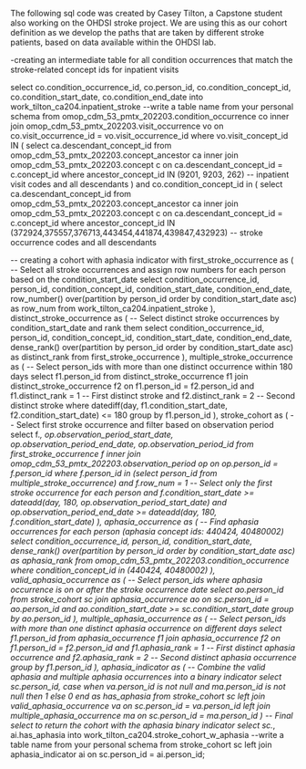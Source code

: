 The following sql code was created by Casey Tilton, a Capstone student also working on the OHDSI stroke project.  We are using this as our cohort definition as we develop the paths that are taken by different stroke patients, based on data available within the OHDSI lab.

-creating an intermediate table for all condition occurrences that match the stroke-related concept ids for inpatient visits

select co.condition_occurrence_id, co.person_id, co.condition_concept_id, co.condition_start_date, co.condition_end_date
into work_tilton_ca204.inpatient_stroke --write a table name from your personal schema
from omop_cdm_53_pmtx_202203.condition_occurrence co
inner join omop_cdm_53_pmtx_202203.visit_occurrence vo 
on co.visit_occurrence_id = vo.visit_occurrence_id
where vo.visit_concept_id IN 
(
select ca.descendant_concept_id from omop_cdm_53_pmtx_202203.concept_ancestor ca 
inner join omop_cdm_53_pmtx_202203.concept c on 
ca.descendant_concept_id = c.concept_id 
where ancestor_concept_id IN (9201, 9203, 262) -- inpatient visit codes and all descendants
)
and co.condition_concept_id in 
(
select ca.descendant_concept_id from omop_cdm_53_pmtx_202203.concept_ancestor ca 
inner join omop_cdm_53_pmtx_202203.concept c on 
ca.descendant_concept_id = c.concept_id 
where ancestor_concept_id IN (372924,375557,376713,443454,441874,439847,432923) -- stroke occurrence codes and all descendants


-- creating a cohort with aphasia indicator
with first_stroke_occurrence as 
(
  -- Select all stroke occurrences and assign row numbers for each person based on the condition_start_date
  select condition_occurrence_id, 
         person_id, 
         condition_concept_id, 
         condition_start_date, 
         condition_end_date, 
         row_number() over(partition by person_id order by condition_start_date asc) as row_num
  from work_tilton_ca204.inpatient_stroke
),
distinct_stroke_occurrence as 
(
  -- Select distinct stroke occurrences by condition_start_date and rank them
  select condition_occurrence_id, 
         person_id, 
         condition_concept_id, 
         condition_start_date, 
         condition_end_date, 
         dense_rank() over(partition by person_id order by condition_start_date asc) as distinct_rank
  from first_stroke_occurrence
),
multiple_stroke_occurrence as
(
  -- Select person_ids with more than one distinct occurrence within 180 days
  select f1.person_id
  from distinct_stroke_occurrence f1
  join distinct_stroke_occurrence f2 
    on f1.person_id = f2.person_id 
   and f1.distinct_rank = 1  -- First distinct stroke
   and f2.distinct_rank = 2  -- Second distinct stroke
  where datediff(day, f1.condition_start_date, f2.condition_start_date) <= 180
  group by f1.person_id
),
stroke_cohort as
(
  -- Select first stroke occurrence and filter based on observation period
  select f.*, 
         op.observation_period_start_date, 
         op.observation_period_end_date, 
         op.observation_period_id 
  from first_stroke_occurrence f
  inner join omop_cdm_53_pmtx_202203.observation_period op 
    on op.person_id = f.person_id
  where f.person_id in (select person_id from multiple_stroke_occurrence)
    and f.row_num = 1  -- Select only the first stroke occurrence for each person
    and f.condition_start_date >= dateadd(day, 180, op.observation_period_start_date)
    and op.observation_period_end_date >= dateadd(day, 180, f.condition_start_date)
),
aphasia_occurrence as
(
  -- Find aphasia occurrences for each person (aphasia concept ids: 440424, 40480002)
  select condition_occurrence_id, 
         person_id, 
         condition_start_date, 
         dense_rank() over(partition by person_id order by condition_start_date asc) as aphasia_rank
  from omop_cdm_53_pmtx_202203.condition_occurrence
  where condition_concept_id in (440424, 40480002)
),
valid_aphasia_occurrence as
(
  -- Select person_ids where aphasia occurrence is on or after the stroke occurrence date
  select ao.person_id
  from stroke_cohort sc
  join aphasia_occurrence ao 
    on sc.person_id = ao.person_id
    and ao.condition_start_date >= sc.condition_start_date
  group by ao.person_id
),
multiple_aphasia_occurrence as
(
  -- Select person_ids with more than one distinct aphasia occurrence on different days
  select f1.person_id
  from aphasia_occurrence f1
  join aphasia_occurrence f2 
    on f1.person_id = f2.person_id 
   and f1.aphasia_rank = 1  -- First distinct aphasia occurrence
   and f2.aphasia_rank = 2  -- Second distinct aphasia occurrence
  group by f1.person_id
),
aphasia_indicator as
(
  -- Combine the valid aphasia and multiple aphasia occurrences into a binary indicator
  select sc.person_id,
         case when va.person_id is not null and ma.person_id is not null then 1 else 0 end as has_aphasia
  from stroke_cohort sc
  left join valid_aphasia_occurrence va on sc.person_id = va.person_id
  left join multiple_aphasia_occurrence ma on sc.person_id = ma.person_id
)
-- Final select to return the cohort with the aphasia binary indicator
select sc.*, ai.has_aphasia into work_tilton_ca204.stroke_cohort_w_aphasia --write a table name from your personal schema
from stroke_cohort sc
left join aphasia_indicator ai 
  on sc.person_id = ai.person_id;
